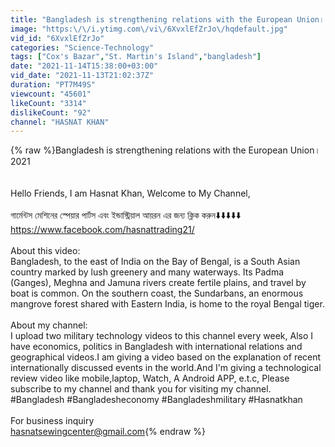 ```yaml
---
title: "Bangladesh is strengthening relations with the European Union। 2021"
image: "https:\/\/i.ytimg.com\/vi\/6XvxlEfZrJo\/hqdefault.jpg"
vid_id: "6XvxlEfZrJo"
categories: "Science-Technology"
tags: ["Cox's Bazar","St. Martin's Island","bangladesh"]
date: "2021-11-14T15:38:00+03:00"
vid_date: "2021-11-13T21:02:37Z"
duration: "PT7M49S"
viewcount: "45601"
likeCount: "3314"
dislikeCount: "92"
channel: "HASNAT KHAN"
---
```

{% raw %}Bangladesh is strengthening relations with the European Union। 2021<br /><br /><br />Hello Friends, I am Hasnat Khan, Welcome to My Channel, <br /><br />গার্মেন্টস মেশিনের স্পেয়ার পার্টস এবং ইন্ডাস্ট্রিয়াল আয়রন এর জন্য ক্লিক করুন⬇️⬇️⬇️⬇️⬇️<br /><a rel="nofollow" target="blank" href="https://www.facebook.com/hasnattrading21/">https://www.facebook.com/hasnattrading21/</a><br /><br />About this video:<br />Bangladesh, to the east of India on the Bay of Bengal, is a South Asian country marked by lush greenery and many waterways. Its Padma (Ganges), Meghna and Jamuna rivers create fertile plains, and travel by boat is common. On the southern coast, the Sundarbans, an enormous mangrove forest shared with Eastern India, is home to the royal Bengal tiger.<br /><br />About my channel: <br /> I upload two military technology videos to this channel every week, Also I have economics, politics in Bangladesh with international relations and geographical videos.I am giving a video based on the explanation of recent internationally discussed events in the world.And I'm giving a technological review video like mobile,laptop, Watch, A Android  APP,    e.t.c,  Please subscribe to my channel and thank you for visiting my channel.<br />#Bangladesh #Bangladesheconomy #Bangladeshmilitary #Hasnatkhan<br /><br />For business inquiry<br />hasnatsewingcenter@gmail.com{% endraw %}
